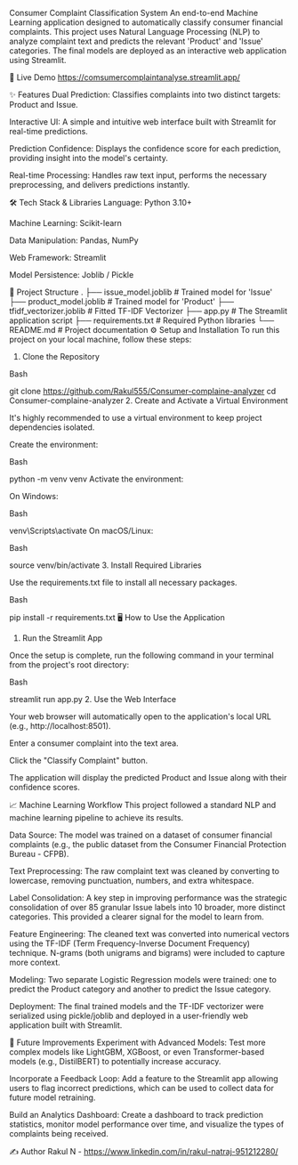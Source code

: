 Consumer Complaint Classification System
An end-to-end Machine Learning application designed to automatically classify consumer financial complaints. This project uses Natural Language Processing (NLP) to analyze complaint text and predicts the relevant 'Product' and 'Issue' categories. The final models are deployed as an interactive web application using Streamlit.

🚀 Live Demo
https://comsumercomplaintanalyse.streamlit.app/

✨ Features
Dual Prediction: Classifies complaints into two distinct targets: Product and Issue.

Interactive UI: A simple and intuitive web interface built with Streamlit for real-time predictions.

Prediction Confidence: Displays the confidence score for each prediction, providing insight into the model's certainty.

Real-time Processing: Handles raw text input, performs the necessary preprocessing, and delivers predictions instantly.

🛠️ Tech Stack & Libraries
Language: Python 3.10+

Machine Learning: Scikit-learn

Data Manipulation: Pandas, NumPy

Web Framework: Streamlit

Model Persistence: Joblib / Pickle

📂 Project Structure
.
├── issue_model.joblib                          # Trained model for 'Issue'
├── product_model.joblib                        # Trained model for 'Product'
├── tfidf_vectorizer.joblib                     # Fitted TF-IDF Vectorizer
├── app.py                                      # The Streamlit application script
├── requirements.txt                            # Required Python libraries
└── README.md                                   # Project documentation
⚙️ Setup and Installation
To run this project on your local machine, follow these steps:

1. Clone the Repository

Bash

git clone https://github.com/Rakul555/Consumer-complaine-analyzer
cd Consumer-complaine-analyzer
2. Create and Activate a Virtual Environment

It's highly recommended to use a virtual environment to keep project dependencies isolated.

Create the environment:

Bash

python -m venv venv
Activate the environment:

On Windows:

Bash

venv\Scripts\activate
On macOS/Linux:

Bash

source venv/bin/activate
3. Install Required Libraries

Use the requirements.txt file to install all necessary packages.

Bash

pip install -r requirements.txt
🖥️ How to Use the Application
1. Run the Streamlit App

Once the setup is complete, run the following command in your terminal from the project's root directory:

Bash

streamlit run app.py
2. Use the Web Interface

Your web browser will automatically open to the application's local URL (e.g., http://localhost:8501).

Enter a consumer complaint into the text area.

Click the "Classify Complaint" button.

The application will display the predicted Product and Issue along with their confidence scores.

📈 Machine Learning Workflow
This project followed a standard NLP and machine learning pipeline to achieve its results.

Data Source: The model was trained on a dataset of consumer financial complaints (e.g., the public dataset from the Consumer Financial Protection Bureau - CFPB).

Text Preprocessing: The raw complaint text was cleaned by converting to lowercase, removing punctuation, numbers, and extra whitespace.

Label Consolidation: A key step in improving performance was the strategic consolidation of over 85 granular Issue labels into 10 broader, more distinct categories. This provided a clearer signal for the model to learn from.

Feature Engineering: The cleaned text was converted into numerical vectors using the TF-IDF (Term Frequency-Inverse Document Frequency) technique. N-grams (both unigrams and bigrams) were included to capture more context.

Modeling: Two separate Logistic Regression models were trained: one to predict the Product category and another to predict the Issue category.

Deployment: The final trained models and the TF-IDF vectorizer were serialized using pickle/joblib and deployed in a user-friendly web application built with Streamlit.

🔮 Future Improvements
Experiment with Advanced Models: Test more complex models like LightGBM, XGBoost, or even Transformer-based models (e.g., DistilBERT) to potentially increase accuracy.

Incorporate a Feedback Loop: Add a feature to the Streamlit app allowing users to flag incorrect predictions, which can be used to collect data for future model retraining.

Build an Analytics Dashboard: Create a dashboard to track prediction statistics, monitor model performance over time, and visualize the types of complaints being received.

✍️ Author
Rakul N - https://www.linkedin.com/in/rakul-natraj-951212280/